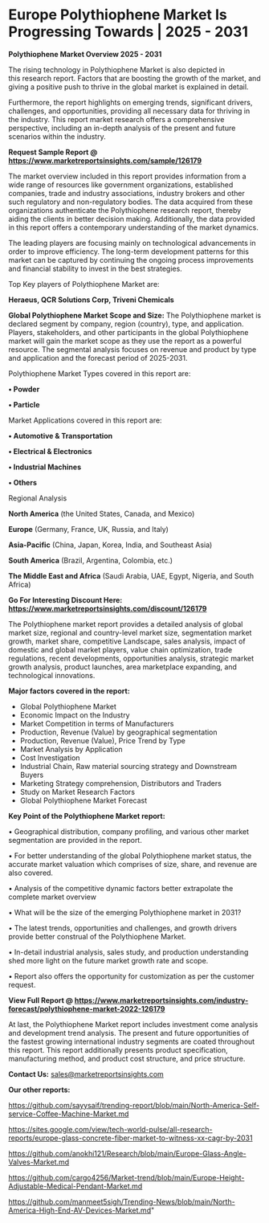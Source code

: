 # Europe Polythiophene Market Is Progressing Towards | 2025 - 2031

<Strong> Polythiophene Market Overview 2025 - 2031</strong>

The rising technology in Polythiophene Market is also depicted in this research report. Factors that are boosting the growth of the market, and giving a positive push to thrive in the global market is explained in detail.

Furthermore, the report highlights on emerging trends, significant drivers, challenges, and opportunities, providing all necessary data for thriving in the industry. This report market research offers a comprehensive perspective, including an in-depth analysis of the present and future scenarios within the industry.

<strong>Request Sample Report @ <a href=https://www.marketreportsinsights.com/sample/126179>https://www.marketreportsinsights.com/sample/126179</a></strong>

The market overview included in this report provides information from a wide range of resources like government organizations, established companies, trade and industry associations, industry brokers and other such regulatory and non-regulatory bodies. The data acquired from these organizations authenticate the Polythiophene research report, thereby aiding the clients in better decision making. Additionally, the data provided in this report offers a contemporary understanding of the market dynamics.

The leading players are focusing mainly on technological advancements in order to improve efficiency. The long-term development patterns for this market can be captured by continuing the ongoing process improvements and financial stability to invest in the best strategies.

Top Key players of Polythiophene Market are:

<strong>Heraeus, QCR Solutions Corp, Triveni Chemicals</strong>

<strong><b>Global Polythiophene Market Scope and Size:</b></strong>
The Polythiophene market is declared segment by company, region (country), type, and application. Players, stakeholders, and other participants in the global Polythiophene market will gain the market scope as they use the report as a powerful resource. The segmental analysis focuses on revenue and product by type and application and the forecast period of 2025-2031.

Polythiophene Market Types covered in this report are:

<strong>• Powder

• Particle</strong>

Market Applications covered in this report are:

<strong>• Automotive & Transportation

• Electrical & Electronics

• Industrial Machines

• Others</strong> 

Regional Analysis

<strong>North America</strong> (the United States, Canada, and Mexico)

<strong>Europe</strong> (Germany, France, UK, Russia, and Italy)

<strong>Asia-Pacific</strong> (China, Japan, Korea, India, and Southeast Asia)

<strong>South America</strong> (Brazil, Argentina, Colombia, etc.)

<strong>The Middle East and Africa</strong> (Saudi Arabia, UAE, Egypt, Nigeria, and South Africa)

<strong>Go For Interesting Discount Here: <a href=https://www.marketreportsinsights.com/discount/126179>https://www.marketreportsinsights.com/discount/126179</a></strong>

The Polythiophene market report provides a detailed analysis of global market size, regional and country-level market size, segmentation market growth, market share, competitive Landscape, sales analysis, impact of domestic and global market players, value chain optimization, trade regulations, recent developments, opportunities analysis, strategic market growth analysis, product launches, area marketplace expanding, and technological innovations.

<strong><b>Major factors covered in the report:</b></strong>
<ul>
  <li>Global Polythiophene Market </li>
  <li>Economic Impact on the Industry</li>
  <li>Market Competition in terms of Manufacturers</li>
  <li>Production, Revenue (Value) by geographical segmentation</li>
  <li>Production, Revenue (Value), Price Trend by Type</li>
  <li>Market Analysis by Application</li>
  <li>Cost Investigation</li>
  <li>Industrial Chain, Raw material sourcing strategy and Downstream Buyers</li>
  <li>Marketing Strategy comprehension, Distributors and Traders</li>
  <li>Study on Market Research Factors</li>
  <li>Global Polythiophene Market Forecast</li>
</ul>

<strong><b>Key Point of the Polythiophene Market report:</b></strong>

• Geographical distribution, company profiling, and various other market segmentation are provided in the report.

• For better understanding of the global Polythiophene market status, the accurate market valuation which comprises of size, share, and revenue are also covered.

• Analysis of the competitive dynamic factors better extrapolate the complete market overview

• What will be the size of the emerging Polythiophene market in 2031?

• The latest trends, opportunities and challenges, and growth drivers provide better construal of the Polythiophene Market.

• In-detail industrial analysis, sales study, and production understanding shed more light on the future market growth rate and scope.

• Report also offers the opportunity for customization as per the customer request.

<strong><b>View Full Report @ <a href=https://www.marketreportsinsights.com/industry-forecast/polythiophene-market-2022-126179>https://www.marketreportsinsights.com/industry-forecast/polythiophene-market-2022-126179</a></b></strong>


At last, the Polythiophene Market report includes investment come analysis and development trend analysis. The present and future opportunities of the fastest growing international industry segments are coated throughout this report. This report additionally presents product specification, manufacturing method, and product cost structure, and price structure.

<strong>Contact Us:</strong>
sales@marketreportsinsights.com

<strong>Our other reports:</strong>

<a href=https://github.com/sayysaif/trending-report/blob/main/North-America-Self-service-Coffee-Machine-Market.md>https://github.com/sayysaif/trending-report/blob/main/North-America-Self-service-Coffee-Machine-Market.md</a>

<a href=https://sites.google.com/view/tech-world-pulse/all-research-reports/europe-glass-concrete-fiber-market-to-witness-xx-cagr-by-2031>https://sites.google.com/view/tech-world-pulse/all-research-reports/europe-glass-concrete-fiber-market-to-witness-xx-cagr-by-2031</a>

<a href=https://github.com/anokhi121/Research/blob/main/Europe-Glass-Angle-Valves-Market.md>https://github.com/anokhi121/Research/blob/main/Europe-Glass-Angle-Valves-Market.md</a>

<a href=https://github.com/cargo4256/Market-trend/blob/main/Europe-Height-Adjustable-Medical-Pendant-Market.md>https://github.com/cargo4256/Market-trend/blob/main/Europe-Height-Adjustable-Medical-Pendant-Market.md</a>

<a href=https://github.com/manmeet5sigh/Trending-News/blob/main/North-America-High-End-AV-Devices-Market.md>https://github.com/manmeet5sigh/Trending-News/blob/main/North-America-High-End-AV-Devices-Market.md</a>"
